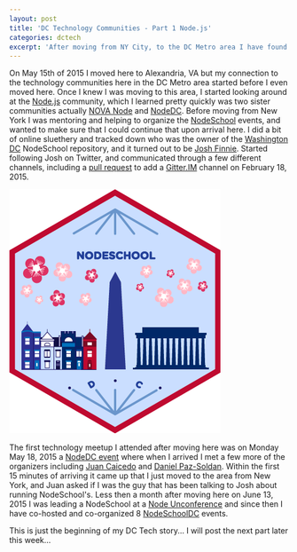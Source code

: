 ```yaml
---
layout: post
title: 'DC Technology Communities - Part 1 Node.js'
categories: dctech
excerpt: 'After moving from NY City, to the DC Metro area I have found a new technology family here in DC Tech...'
---
```



On May 15th of 2015 I moved here to Alexandria, VA but my connection to the technology communities here in the DC Metro area started before I even moved here.  Once I knew I was moving to this area, I started looking around at the [Node.js](https://nodejs.org/) community, which I learned pretty quickly was two sister communities actually [NOVA Node](http://www.meetup.com/Nova-Node/) and [NodeDC](http://www.meetup.com/node-dc/).  Before moving from New York I was mentoring and helping to organize the [NodeSchool](http://nodeschool.io/) events, and wanted to make sure that I could continue that upon arrival here.  I did a bit of online sluethery and tracked down who was the owner of the [Washington DC](https://github.com/nodeschool/washingtondc) NodeSchool repository, and it turned out to be [Josh Finnie](https://twitter.com/joshfinnie).  Started following Josh on Twitter, and communicated through a few different channels, including a [pull request](https://github.com/nodeschool/washingtondc/issues/3#issue-58115513) to add a [Gitter.IM](https://gitter.im/) channel on February 18, 2015. 

<section class="special"><img src="/images/nodeschooldc-logo.png" /></section>

The first technology meetup I attended after moving here was on Monday May 18, 2015 a [NodeDC event](http://www.meetup.com/node-dc/events/221880003/) where when I arrived I met a few more of the organizers including [Juan Caicedo](https://twitter.com/_juancaicedo) and [Daniel Paz-Soldan](https://twitter.com/danpazsoldan).  Within the first 15 minutes of arriving it came up that I just moved to the area from New York, and Juan asked if I was the guy that has been talking to Josh about running NodeSchool's. Less then a month after moving here on June 13, 2015 I was leading a NodeSchool at a [Node Unconference](http://www.meetup.com/Nova-Node/events/222312195/) and since then I have co-hosted and co-organized 8 [NodeSchoolDC](http://nodeschool.io/washingtondc/) events.


This is just the beginning of my DC Tech story... I will post the next part later this week...  